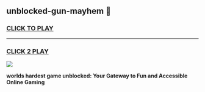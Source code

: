 
## unblocked-gun-mayhem 👋
<h3>
<a href="https://premium.freeplayer.one?title=unblocked-gun-mayhem&ref=14F">CLICK TO PLAY</a></h3>
<hr>

<h3>
<a href="https://premium.freeplayer.one?title=unblocked-gun-mayhem&ref=14F">CLICK 2 PLAY</a>
  
</h3>

<a href="https://premium.freeplayer.one?title=unblocked-gun-mayhem&ref=12F/"><img src="https://clearcache.store/games.png"></a>


**worlds hardest game unblocked: Your Gateway to Fun and Accessible Online Gaming**
